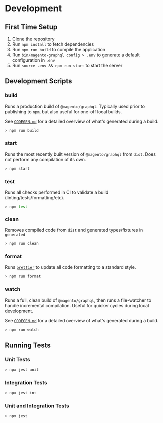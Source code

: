 # Development

## First Time Setup

1. Clone the repository
2. Run `npm install` to fetch dependencies
3. Run `npm run build` to compile the application
4. Run `bin/magento-graphql config > .env` to generate a default configuration in `.env`
5. Run `source .env && npm run start` to start the server

## Development Scripts

### build

Runs a production build of `@magento/graphql`. Typically used prior to publishing to `npm`, but also useful for one-off local builds.

See [`CODEGEN.md`](CODEGEN.md) for a detailed overview of what's generated during a build.

```sh
> npm run build
```

### start

Runs the most recently built version of `@magento/graphql` from `dist`. Does not perform any compilation of its own.

```sh
> npm start
```

### test

Runs all checks performed in CI to validate a build (linting/tests/formatting/etc).

```sh
> npm test
```

### clean

Removes compiled code from `dist` and generated types/fixtures in `generated`

```sh
> npm run clean
```

### format

Runs [`prettier`](https://prettier.io/) to update all code formatting to a standard style.

```sh
> npm run format
```

### watch

Runs a full, clean build of `@magento/graphql`, then runs a file-watcher to handle incremental compilation. Useful for quicker cycles during local development.

See [`CODEGEN.md`](CODEGEN.md) for a detailed overview of what's generated during a build.

```sh
> npm run watch
```

## Running Tests

### Unit Tests

```sh
> npx jest unit
```

### Integration Tests

```sh
> npx jest int
```

### Unit and Integration Tests

```sh
> npx jest
```
